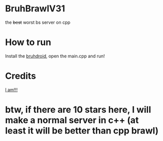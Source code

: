 # BruhBrawlV31
the ~~best~~ worst bs server on cpp    
# How to run
Install the [bruhdroid](https://play.google.com/store/apps/details?id=ru.iiec.cxxdroid&hl=ru&gl=US), open the main.cpp and run!
# Credits
[I am!!!](https://github.com/TheAcelot)    
# btw, if there are 10 stars here, I will make a normal server in c++ (at least it will be better than cpp brawl)
